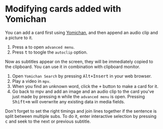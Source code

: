 # Modifying cards added with Yomichan

You can add a card first using [Yomichan](https://addons.mozilla.org/en-US/firefox/addon/rikaitan/),
and then append an audio clip and a picture to it.

1) Press <kbd>a</kbd> to open `advanced menu`.
1) Press <kbd>t</kbd> to toogle the `autoclip` option.

Now as subtitles appear on the screen, they will be immediately copied to the clipboard.
You can use it in combination with clipboard monitor.

1) Open `Yomichan Search` by pressing <kbd>Alt+Insert</kbd> in your web browser.
1) Play a video in `mpv`.
1) When you find an unknown word, click the <kbd>+</kbd> button to make a card for it.
4) Go back to mpv and add an image and an audio clip
   to the card you've just made by pressing <kbd>m</kbd> while the `advanced menu` is open.
   Pressing <kbd>Shift+m</kbd> will overwrite any existing data in media fields.

Don't forget to set the right timings and join lines together
if the sentence is split between multiple subs.
To do it, enter interactive selection by pressing <kbd>c</kbd>
and seek to the next or previous subtitle.
